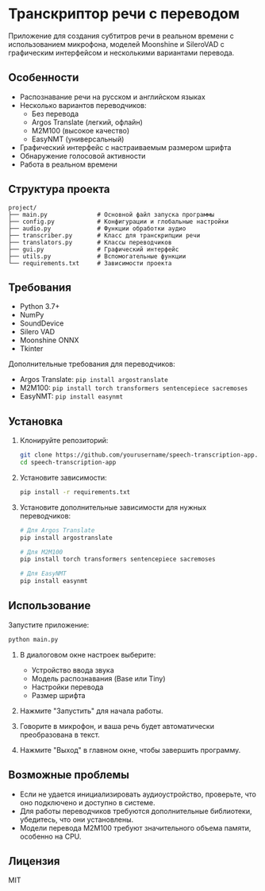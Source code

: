 # Транскриптор речи с переводом

Приложение для создания субтитров речи в реальном времени с использованием микрофона, моделей Moonshine и SileroVAD с графическим интерфейсом и несколькими вариантами перевода.

## Особенности

- Распознавание речи на русском и английском языках
- Несколько вариантов переводчиков:
  - Без перевода
  - Argos Translate (легкий, офлайн)
  - M2M100 (высокое качество)
  - EasyNMT (универсальный)
- Графический интерфейс с настраиваемым размером шрифта
- Обнаружение голосовой активности
- Работа в реальном времени

## Структура проекта

```
project/
├── main.py              # Основной файл запуска программы
├── config.py            # Конфигурации и глобальные настройки
├── audio.py             # Функции обработки аудио
├── transcriber.py       # Класс для транскрипции речи
├── translators.py       # Классы переводчиков
├── gui.py               # Графический интерфейс
├── utils.py             # Вспомогательные функции
└── requirements.txt     # Зависимости проекта
```

## Требования

- Python 3.7+
- NumPy
- SoundDevice
- Silero VAD
- Moonshine ONNX
- Tkinter

Дополнительные требования для переводчиков:
- Argos Translate: `pip install argostranslate`
- M2M100: `pip install torch transformers sentencepiece sacremoses`
- EasyNMT: `pip install easynmt`

## Установка

1. Клонируйте репозиторий:
   ```bash
   git clone https://github.com/yourusername/speech-transcription-app.git
   cd speech-transcription-app
   ```

2. Установите зависимости:
   ```bash
   pip install -r requirements.txt
   ```

3. Установите дополнительные зависимости для нужных переводчиков:
   ```bash
   # Для Argos Translate
   pip install argostranslate
   
   # Для M2M100
   pip install torch transformers sentencepiece sacremoses
   
   # Для EasyNMT
   pip install easynmt
   ```

## Использование

Запустите приложение:
```bash
python main.py
```

1. В диалоговом окне настроек выберите:
   - Устройство ввода звука
   - Модель распознавания (Base или Tiny)
   - Настройки перевода
   - Размер шрифта

2. Нажмите "Запустить" для начала работы.

3. Говорите в микрофон, и ваша речь будет автоматически преобразована в текст.

4. Нажмите "Выход" в главном окне, чтобы завершить программу.

## Возможные проблемы

- Если не удается инициализировать аудиоустройство, проверьте, что оно подключено и доступно в системе.
- Для работы переводчиков требуются дополнительные библиотеки, убедитесь, что они установлены.
- Модели перевода M2M100 требуют значительного объема памяти, особенно на CPU.

## Лицензия

MIT
